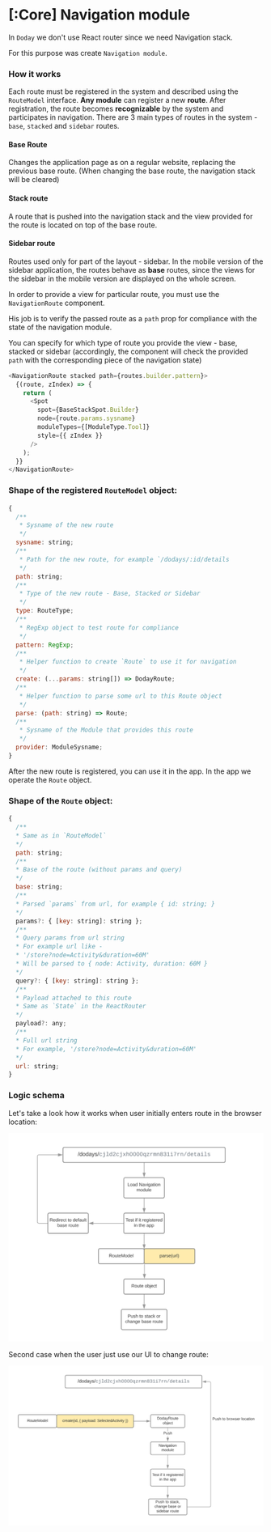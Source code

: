 # [:Core] Navigation module

In `Doday` we don't use React router since we need Navigation stack.

For this purpose was create `Navigation module`.

### How it works

Each route must be registered in the system and described using the `RouteModel` interface. **Any module** can register a new **route**. After registration, the route becomes **recognizable** by the system and participates in navigation. There are 3 main types of routes in the system - `base`, `stacked` and `sidebar` routes.

#### Base Route

Changes the application page as on a regular website, replacing the previous base route. (When changing the base route, the navigation stack will be cleared)

#### Stack route

A route that is pushed into the navigation stack and the view provided for the route is located on top of the base route.

#### Sidebar route

Routes used only for part of the layout - sidebar. In the mobile version of the sidebar application, the routes behave as **base** routes, since the views for the sidebar in the mobile version are displayed on the whole screen.

In order to provide a view for particular route, you must use the `NavigationRoute` component.

His job is to verify the passed route as a `path` prop for compliance with the state of the navigation module.

You can specify for which type of route you provide the view - base, stacked or sidebar (accordingly, the component will check the provided `path` with the corresponding piece of the navigation state)

```javascript
<NavigationRoute stacked path={routes.builder.pattern}>
  {(route, zIndex) => {
    return (
      <Spot
        spot={BaseStackSpot.Builder}
        node={route.params.sysname}
        moduleTypes={[ModuleType.Tool]}
        style={{ zIndex }}
      />
    );
  }}
</NavigationRoute>
```

### Shape of the registered `RouteModel` object:

```javascript
{
  /**
   * Sysname of the new route
   */
  sysname: string;
  /**
   * Path for the new route, for example `/dodays/:id/details
   */
  path: string;
  /**
   * Type of the new route - Base, Stacked or Sidebar
   */
  type: RouteType;
  /**
   * RegExp object to test route for compliance
   */
  pattern: RegExp;
  /**
   * Helper function to create `Route` to use it for navigation
   */
  create: (...params: string[]) => DodayRoute;
  /**
   * Helper function to parse some url to this Route object
   */
  parse: (path: string) => Route;
  /**
   * Sysname of the Module that provides this route
   */
  provider: ModuleSysname;
}
```

After the new route is registered, you can use it in the app. In the app we operate the `Route` object.

### Shape of the `Route` object:

```javascript
{
  /**
  * Same as in `RouteModel`
  */
  path: string;
  /**
  * Base of the route (without params and query)
  */
  base: string;
  /**
  * Parsed `params` from url, for example { id: string; }
  */
  params?: { [key: string]: string };
  /**
  * Query params from url string
  * For example url like -
  * '/store?node=Activity&duration=60M'
  * Will be parsed to { node: Activity, duration: 60M }
  */
  query?: { [key: string]: string };
  /**
  * Payload attached to this route
  * Same as `State` in the ReactRouter
  */
  payload?: any;
  /**
  * Full url string
  * For example, '/store?node=Activity&duration=60M'
  */
  url: string;
}
```

### Logic schema

Let's take a look how it works when user initially enters route in the browser location:

![](../../../assets/docs/2019-11-15-08-11-33.png)

Second case when the user just use our UI to change route:

![](../../../assets/docs/2019-11-15-08-20-15.png)
